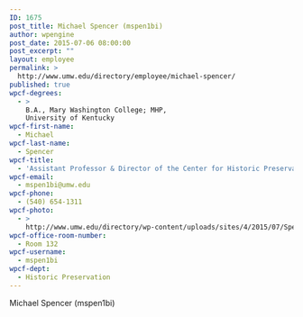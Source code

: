 ```yaml
---
ID: 1675
post_title: Michael Spencer (mspen1bi)
author: wpengine
post_date: 2015-07-06 08:00:00
post_excerpt: ""
layout: employee
permalink: >
  http://www.umw.edu/directory/employee/michael-spencer/
published: true
wpcf-degrees:
  - >
    B.A., Mary Washington College; MHP,
    University of Kentucky
wpcf-first-name:
  - Michael
wpcf-last-name:
  - Spencer
wpcf-title:
  - 'Assistant Professor & Director of the Center for Historic Preservation'
wpcf-email:
  - mspen1bi@umw.edu
wpcf-phone:
  - (540) 654-1311
wpcf-photo:
  - >
    http://www.umw.edu/directory/wp-content/uploads/sites/4/2015/07/Spencer-Michael10.jpg
wpcf-office-room-number:
  - Room 132
wpcf-username:
  - mspen1bi
wpcf-dept:
  - Historic Preservation
---
```

Michael Spencer (mspen1bi)
